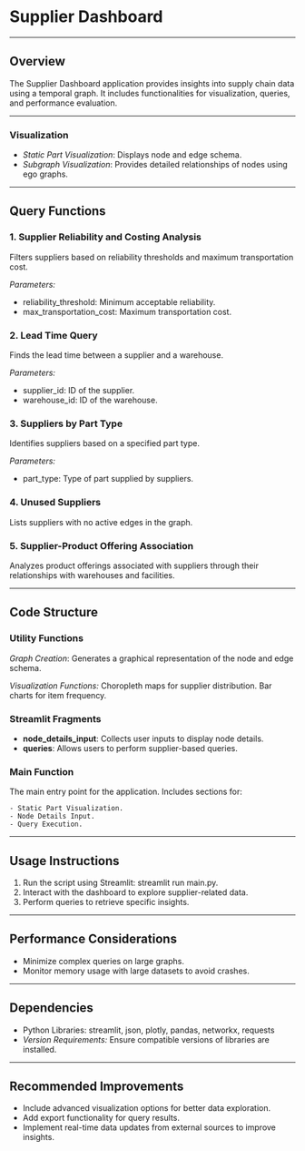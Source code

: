 # Supplier Dashboard
---

## Overview

The Supplier Dashboard application provides insights into supply chain data using a temporal graph. It includes functionalities for visualization, queries, and performance evaluation.

---

### Visualization

- *Static Part Visualization*: Displays node and edge schema.
- *Subgraph Visualization*: Provides detailed relationships of nodes using ego graphs.

---

## Query Functions

### 1. Supplier Reliability and Costing Analysis

Filters suppliers based on reliability thresholds and maximum transportation cost.

*Parameters:*
- reliability_threshold: Minimum acceptable reliability.
- max_transportation_cost: Maximum transportation cost.

### 2. Lead Time Query

Finds the lead time between a supplier and a warehouse.

*Parameters:*
- supplier_id: ID of the supplier.
- warehouse_id: ID of the warehouse.

### 3. Suppliers by Part Type

Identifies suppliers based on a specified part type.

*Parameters:*
- part_type: Type of part supplied by suppliers.

### 4. Unused Suppliers

Lists suppliers with no active edges in the graph.

### 5. Supplier-Product Offering Association

Analyzes product offerings associated with suppliers through their relationships with warehouses and facilities.

---

## Code Structure

### Utility Functions

*Graph Creation*: Generates a graphical representation of the node and edge schema.

*Visualization Functions:* Choropleth maps for supplier distribution. Bar charts for item frequency.

### Streamlit Fragments

- **node_details_input**: Collects user inputs to display node details.
- **queries**: Allows users to perform supplier-based queries.

### Main Function

The main entry point for the application. Includes sections for:

    - Static Part Visualization.
    - Node Details Input.
    - Query Execution.

---

## Usage Instructions

1. Run the script using Streamlit: streamlit run main.py.
2. Interact with the dashboard to explore supplier-related data.
3. Perform queries to retrieve specific insights.

---

## Performance Considerations

- Minimize complex queries on large graphs.
- Monitor memory usage with large datasets to avoid crashes.
---

## Dependencies

- Python Libraries: streamlit, json, plotly, pandas, networkx, requests
- *Version Requirements:* Ensure compatible versions of libraries are installed.


---

## Recommended Improvements

- Include advanced visualization options for better data exploration.
- Add export functionality for query results.
- Implement real-time data updates from external sources to improve insights.